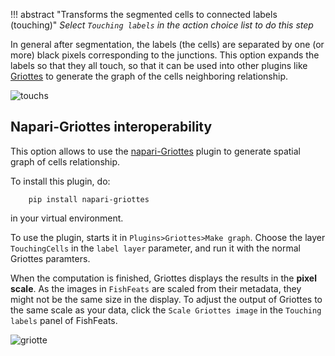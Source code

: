 !!! abstract "Transforms the segmented cells to connected labels (touching)"
	_Select `Touching labels` in the action choice list to do this step_

In general after segmentation, the labels (the cells) are separated by one (or more) black pixels corresponding to the junctions. This option expands the labels so that they all touch, so that it can be used into other plugins like [Griottes](https://github.com/BaroudLab/napari-griottes) to generate the graph of the cells neighboring relationship.

![touchs](imgs/touchs.png)

## Napari-Griottes interoperability

This option allows to use the [napari-Griottes](https://github.com/BaroudLab/napari-griottes) plugin to generate spatial graph of cells relationship.

To install this plugin, do: 
```
	pip install napari-griottes
```
in your virtual environment.


To use the plugin, starts it in `Plugins>Griottes>Make graph`.
Choose the layer `TouchingCells` in the `label layer` parameter, and run it with the normal Griottes paramters.

When the computation is finished, Griottes displays the results in the **pixel scale**. 
As the images in `FishFeats` are scaled from their metadata, they might not be the same size in the display.
To adjust the output of Griottes to the same scale as your data, click the `Scale Griottes image` in the `Touching labels` panel of FishFeats.

![griotte](imgs/touch_griot.png)


